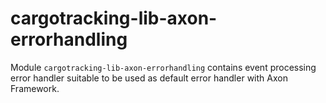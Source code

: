 # cargotracking-lib-axon-errorhandling

Module `cargotracking-lib-axon-errorhandling` contains event processing error handler suitable to be used as default error handler with Axon Framework.
